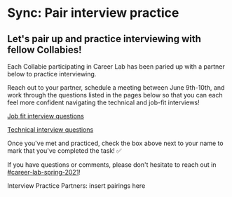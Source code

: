 # Sync: Pair interview practice

## Let's pair up and practice interviewing with fellow Collabies!

Each Collabie participating in Career Lab has been paried up with a partner below to practice interviewing.

Reach out to your partner, schedule a meeting between June 9th-10th, and work through the questions listed in the pages below so that you can each feel more confident navigating the technical and job-fit interviews!

[Job fit interview questions](https://www.notion.so/Job-fit-interview-questions-678a5439ea5b43a196bf48fe397eff0f)

[Technical interview questions](https://www.notion.so/Technical-interview-questions-5fead13f5ec24073af0c60d00f0a96e5)

Once you've met and practiced, check the box above next to your name to mark that you've completed the task! ✅

If you have questions or comments, please don't hesitate to reach out in [#career-lab-spring-2021](https://the-collab-lab.slack.com/archives/C022D9Z0QD7)!

Interview Practice Partners: insert pairings here
